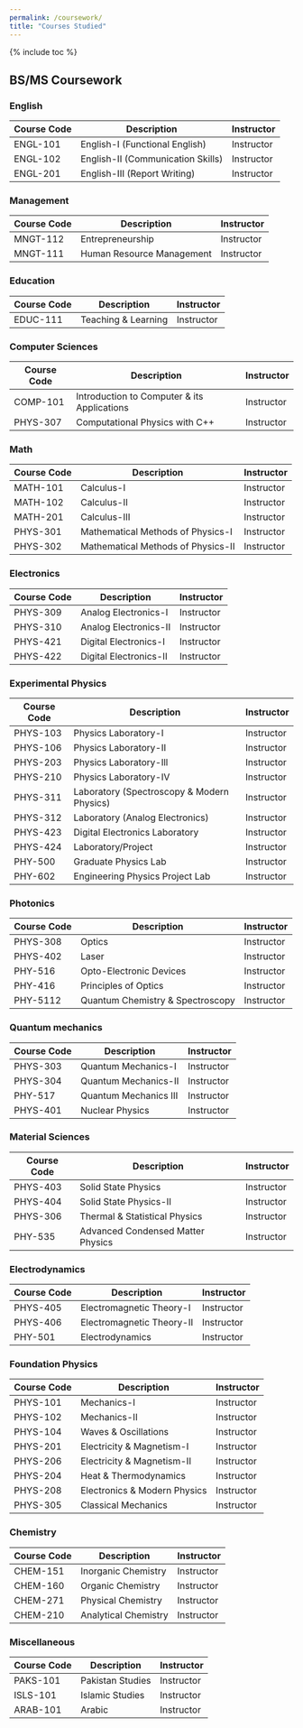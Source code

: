 ```yaml
---
permalink: /coursework/
title: "Courses Studied"
---
```

{% include toc %}



## BS/MS Coursework
###  English
  | Course Code | Description |Instructor |
  | -------- | -------- | -------- |
  | ENGL-101 | English-I (Functional English) | Instructor |
  | ENGL-102 | English-II (Communication Skills) | Instructor |
  | ENGL-201 | English-III (Report Writing) | Instructor |

###  Management
  | Course Code | Description |Instructor |
  | -------- | -------- | -------- |
  | MNGT-112 | Entrepreneurship | Instructor |
  | MNGT-111 | Human Resource Management | Instructor |

###  Education
  | Course Code | Description |Instructor |
  | -------- | -------- | -------- |
  | EDUC-111 | Teaching & Learning | Instructor |

###  Computer Sciences
  | Course Code | Description |Instructor |
  | -------- | -------- | -------- |
  | COMP-101 | Introduction to Computer & its Applications | Instructor |
  | PHYS-307 | Computational Physics with C++ | Instructor |

###  Math
| Course Code | Description |Instructor |
| -------- | -------- | -------- |
  | MATH-101 | Calculus-I | Instructor |
  | MATH-102 | Calculus-II | Instructor |
  | MATH-201 | Calculus-III | Instructor |
  | PHYS-301 | Mathematical Methods of Physics-I | Instructor |
  | PHYS-302 | Mathematical Methods of Physics-II | Instructor |

###  Electronics
  | Course Code | Description |Instructor |
  | -------- | -------- | -------- |
  | PHYS-309 | Analog Electronics-I | Instructor |
  | PHYS-310 | Analog Electronics-II | Instructor |
  | PHYS-421 | Digital Electronics-I | Instructor |
  | PHYS-422 | Digital Electronics-II | Instructor |

###  Experimental Physics
  | Course Code | Description |Instructor |
  | -------- | -------- | -------- |
  | PHYS-103 | Physics Laboratory-I | Instructor |
  | PHYS-106 | Physics Laboratory-II | Instructor |
  | PHYS-203 | Physics Laboratory-Ill | Instructor |
  | PHYS-210 | Physics Laboratory-IV | Instructor |
  | PHYS-311 | Laboratory (Spectroscopy & Modern Physics) | Instructor |
  | PHYS-312 | Laboratory (Analog Electronics) | Instructor |
  | PHYS-423 | Digital Electronics Laboratory | Instructor |
  | PHYS-424 | Laboratory/Project | Instructor |
  | PHY-500 | Graduate Physics Lab | Instructor |
  | PHY-602 | Engineering Physics Project Lab | Instructor |

### Photonics
  | Course Code | Description |Instructor |
  | -------- | -------- | -------- |
  | PHYS-308 | Optics | Instructor |
  | PHYS-402 | Laser | Instructor |
  | PHY-516 | Opto-Electronic Devices | Instructor |
  | PHY-416 | Principles of Optics | Instructor |
  | PHY-5112 | Quantum Chemistry & Spectroscopy | Instructor |

###  Quantum mechanics
  | Course Code | Description |Instructor |
  | -------- | -------- | -------- |
  | PHYS-303 | Quantum Mechanics-I | Instructor |
  | PHYS-304 | Quantum Mechanics-II | Instructor |
  | PHY-517 | Quantum Mechanics III | Instructor |
  | PHYS-401 | Nuclear Physics | Instructor |

### Material Sciences
  | Course Code | Description |Instructor |
  | -------- | -------- | -------- |
  | PHYS-403 | Solid State Physics | Instructor |
  | PHYS-404 | Solid State Physics-II | Instructor |
  | PHYS-306 | Thermal & Statistical Physics | Instructor |
  | PHY-535 | Advanced Condensed Matter Physics | Instructor |

### Electrodynamics
  | Course Code | Description |Instructor |
  | -------- | -------- | -------- |
  | PHYS-405 | Electromagnetic Theory-I | Instructor |
  | PHYS-406 | Electromagnetic Theory-II | Instructor |
  | PHY-501 | Electrodynamics | Instructor |

### Foundation Physics
  | Course Code | Description |Instructor |
  | -------- | -------- | -------- |
  | PHYS-101 | Mechanics-I | Instructor |
  | PHYS-102 | Mechanics-II | Instructor |
  | PHYS-104 | Waves & Oscillations | Instructor |
  | PHYS-201 | Electricity & Magnetism-I | Instructor |
  | PHYS-206 | Electricity & Magnetism-II | Instructor |
  | PHYS-204 | Heat & Thermodynamics | Instructor |
  | PHYS-208 | Electronics & Modern Physics | Instructor |
  | PHYS-305 | Classical Mechanics | Instructor |

###  Chemistry
  | Course Code | Description |Instructor |
  | -------- | -------- | -------- |
  | CHEM-151 | Inorganic Chemistry | Instructor |
  | CHEM-160 | Organic Chemistry | Instructor |
  | CHEM-271 | Physical Chemistry | Instructor |
  | CHEM-210 | Analytical Chemistry | Instructor |

###  Miscellaneous
  | Course Code | Description |Instructor |
  | -------- | -------- | -------- |
  | PAKS-101 | Pakistan Studies | Instructor |
  | ISLS-101 | Islamic Studies | Instructor |
  | ARAB-101 | Arabic | Instructor |
